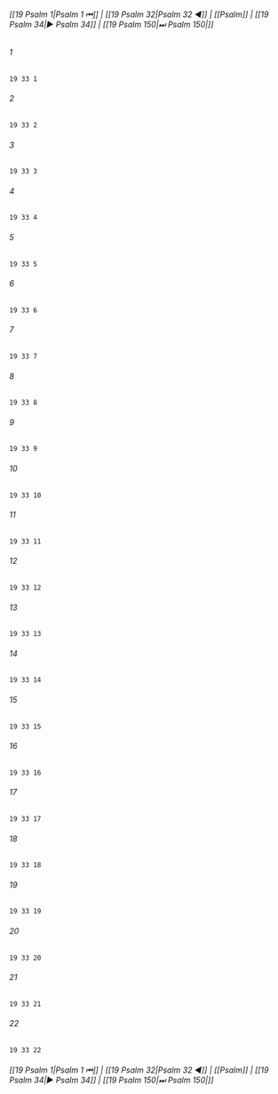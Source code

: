 
###### [[19 Psalm 1|Psalm 1 ⏮]] | [[19 Psalm 32|Psalm 32 ◀]] | [[Psalm]] | [[19 Psalm 34|▶ Psalm 34]] | [[19 Psalm 150|⏭ Psalm 150|]]

###### 1
``` verse
19 33 1 
```
###### 2
``` verse
19 33 2 
```
###### 3
``` verse
19 33 3 
```
###### 4
``` verse
19 33 4 
```
###### 5
``` verse
19 33 5 
```
###### 6
``` verse
19 33 6 
```
###### 7
``` verse
19 33 7 
```
###### 8
``` verse
19 33 8 
```
###### 9
``` verse
19 33 9 
```
###### 10
``` verse
19 33 10 
```
###### 11
``` verse
19 33 11 
```
###### 12
``` verse
19 33 12 
```
###### 13
``` verse
19 33 13 
```
###### 14
``` verse
19 33 14 
```
###### 15
``` verse
19 33 15 
```
###### 16
``` verse
19 33 16 
```
###### 17
``` verse
19 33 17 
```
###### 18
``` verse
19 33 18 
```
###### 19
``` verse
19 33 19 
```
###### 20
``` verse
19 33 20 
```
###### 21
``` verse
19 33 21 
```
###### 22
``` verse
19 33 22 
```

###### [[19 Psalm 1|Psalm 1 ⏮]] | [[19 Psalm 32|Psalm 32 ◀]] | [[Psalm]] | [[19 Psalm 34|▶ Psalm 34]] | [[19 Psalm 150|⏭ Psalm 150|]]

